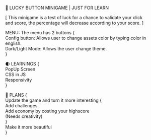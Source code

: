 🐢 LUCKY BUTTON MINIGAME | JUST FOR LEARN

[ This minigame is a test of luck for a chance to validate your click  
and score, the percentage will decrease according to your score.   ]   

MENU: The menu has 2 buttons {  
  Config button: Allows user to change assets color by typing color in  
  english.  
  Dark/Light Mode: Allows the user change theme.  
}  

🌒 LEARNINGS {  
PopUp Screen  
CSS in JS  
Responsivity  
}  
  
🦎 PLANS {  
Update the game and turn it more interesting {  
  Add challenges  
  Add economy by costing your highscore  
  (Needs creativity)  
  }  
Make it more beautiful  
}  
